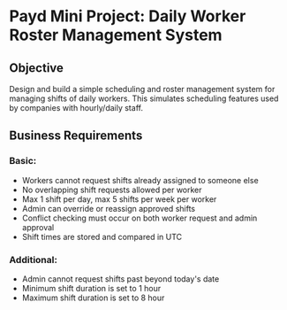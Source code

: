 # Payd Mini Project: Daily Worker Roster Management System

## Objective
Design and build a simple scheduling and roster management system for managing shifts of
daily workers. This simulates scheduling features used by companies with hourly/daily staff.

## Business Requirements
### Basic:
* Workers cannot request shifts already assigned to someone else
* No overlapping shift requests allowed per worker
* Max 1 shift per day, max 5 shifts per week per worker
* Admin can override or reassign approved shifts
* Conflict checking must occur on both worker request and admin approval
* Shift times are stored and compared in UTC

### Additional:
* Admin cannot request shifts past beyond today's date
* Minimum shift duration is set to 1 hour
* Maximum shift duration is set to 8 hour